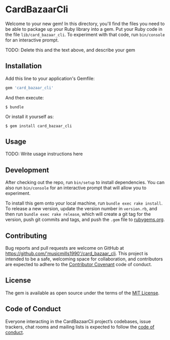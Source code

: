# CardBazaarCli

Welcome to your new gem! In this directory, you'll find the files you need to be able to package up your Ruby library into a gem. Put your Ruby code in the file `lib/card_bazaar_cli`. To experiment with that code, run `bin/console` for an interactive prompt.

TODO: Delete this and the text above, and describe your gem

## Installation

Add this line to your application's Gemfile:

```ruby
gem 'card_bazaar_cli'
```

And then execute:

    $ bundle

Or install it yourself as:

    $ gem install card_bazaar_cli

## Usage

TODO: Write usage instructions here

## Development

After checking out the repo, run `bin/setup` to install dependencies. You can also run `bin/console` for an interactive prompt that will allow you to experiment.

To install this gem onto your local machine, run `bundle exec rake install`. To release a new version, update the version number in `version.rb`, and then run `bundle exec rake release`, which will create a git tag for the version, push git commits and tags, and push the `.gem` file to [rubygems.org](https://rubygems.org).

## Contributing

Bug reports and pull requests are welcome on GitHub at https://github.com/'musicmills1990'/card_bazaar_cli. This project is intended to be a safe, welcoming space for collaboration, and contributors are expected to adhere to the [Contributor Covenant](http://contributor-covenant.org) code of conduct.

## License

The gem is available as open source under the terms of the [MIT License](https://opensource.org/licenses/MIT).

## Code of Conduct

Everyone interacting in the CardBazaarCli project’s codebases, issue trackers, chat rooms and mailing lists is expected to follow the [code of conduct](https://github.com/'musicmills1990'/card_bazaar_cli/blob/master/CODE_OF_CONDUCT.md).
